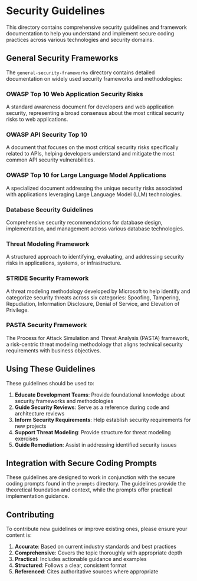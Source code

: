# Security Guidelines

This directory contains comprehensive security guidelines and framework documentation to help you understand and implement secure coding practices across various technologies and security domains.

## General Security Frameworks

The `general-security-frameworks` directory contains detailed documentation on widely used security frameworks and methodologies:

### OWASP Top 10 Web Application Security Risks
A standard awareness document for developers and web application security, representing a broad consensus about the most critical security risks to web applications.

### OWASP API Security Top 10
A document that focuses on the most critical security risks specifically related to APIs, helping developers understand and mitigate the most common API security vulnerabilities.

### OWASP Top 10 for Large Language Model Applications
A specialized document addressing the unique security risks associated with applications leveraging Large Language Model (LLM) technologies.

### Database Security Guidelines
Comprehensive security recommendations for database design, implementation, and management across various database technologies.

### Threat Modeling Framework
A structured approach to identifying, evaluating, and addressing security risks in applications, systems, or infrastructure.

### STRIDE Security Framework
A threat modeling methodology developed by Microsoft to help identify and categorize security threats across six categories: Spoofing, Tampering, Repudiation, Information Disclosure, Denial of Service, and Elevation of Privilege.

### PASTA Security Framework
The Process for Attack Simulation and Threat Analysis (PASTA) framework, a risk-centric threat modeling methodology that aligns technical security requirements with business objectives.

## Using These Guidelines

These guidelines should be used to:

1. **Educate Development Teams**: Provide foundational knowledge about security frameworks and methodologies
2. **Guide Security Reviews**: Serve as a reference during code and architecture reviews
3. **Inform Security Requirements**: Help establish security requirements for new projects
4. **Support Threat Modeling**: Provide structure for threat modeling exercises
5. **Guide Remediation**: Assist in addressing identified security issues

## Integration with Secure Coding Prompts

These guidelines are designed to work in conjunction with the secure coding prompts found in the `prompts` directory. The guidelines provide the theoretical foundation and context, while the prompts offer practical implementation guidance.

## Contributing

To contribute new guidelines or improve existing ones, please ensure your content is:

1. **Accurate**: Based on current industry standards and best practices
2. **Comprehensive**: Covers the topic thoroughly with appropriate depth
3. **Practical**: Includes actionable guidance and examples
4. **Structured**: Follows a clear, consistent format
5. **Referenced**: Cites authoritative sources where appropriate
